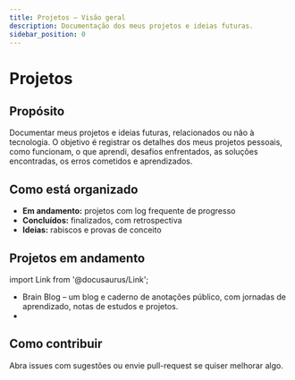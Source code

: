 ```yaml
---
title: Projetos – Visão geral
description: Documentação dos meus projetos e ideias futuras.
sidebar_position: 0
---
```


# Projetos

## Propósito

Documentar meus projetos e ideias futuras, relacionados ou não à tecnologia. O objetivo é registrar os detalhes dos meus projetos pessoais, como funcionam, o que aprendi, desafios enfrentados, as soluções encontradas, os erros cometidos e aprendizados.

## Como está organizado

- **Em andamento:** projetos com log frequente de progresso
- **Concluídos:** finalizados, com retrospectiva
- **Ideias:** rabiscos e provas de conceito

## Projetos em andamento

import Link from '@docusaurus/Link';

<ul>
  <li>
    <Link to="/blog/welcome">Brain Blog</Link> – um blog e caderno de anotações público, com jornadas de aprendizado, notas de estudos e projetos.
  </li>
  <li>
    <!-- Remover comentário do link pós correção da estrutura para o padrão do projeto novo -->
    <!-- <Link to="/notes/projects/speakup-palmas">SpeakUp Palmas</Link> – grupo voltado à prática de conversação em inglês. -->
  </li>
</ul>

## Como contribuir

Abra issues com sugestões ou envie pull-request se quiser melhorar algo.
